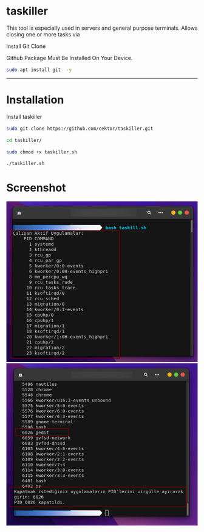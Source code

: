 # taskiller
This tool is especially used in servers and general purpose terminals. Allows closing one or more tasks via

Install Git Clone 

Github Package Must Be Installed On Your Device.
```bash
sudo apt install git  -y
```

----------------------------------
# Installation
Install taskiller
```bash
sudo git clone https://github.com/cektor/taskiller.git
```
```bash
cd taskiller/
```
```bash
sudo chmod +x taskiller.sh
```
```bash
./taskiller.sh
```


# Screenshot

![Demo](taskill-screensoht01.png)    ![Demo](taskill-screensoht02.png)
